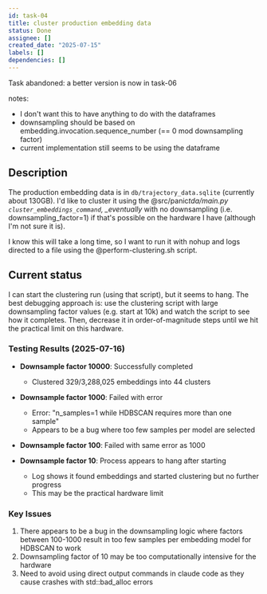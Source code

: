 ```yaml
---
id: task-04
title: cluster production embedding data
status: Done
assignee: []
created_date: "2025-07-15"
labels: []
dependencies: []
---
```


Task abandoned: a better version is now in task-06

notes:

- I don't want this to have anything to do with the dataframes
- downsampling should be based on embedding.invocation.sequence_number (== 0 mod
  downsampling factor)
- current implementation still seems to be using the dataframe

## Description

The production embedding data is in `db/trajectory_data.sqlite` (currently about
130GB). I'd like to cluster it using the @src/panic*tda/main.py
`cluster_embeddings_command`, \_eventually* with no downsampling (i.e.
downsampling_factor=1) if that's possible on the hardware I have (although I'm
not sure it is).

I know this will take a long time, so I want to run it with nohup and logs
directed to a file using the @perform-clustering.sh script.

## Current status

I can start the clustering run (using that script), but it seems to hang. The
best debugging approach is: use the clustering script with large downsampling
factor values (e.g. start at 10k) and watch the script to see how it completes.
Then, decrease it in order-of-magnitude steps until we hit the practical limit
on this hardware.

### Testing Results (2025-07-16)

- **Downsample factor 10000**: Successfully completed

  - Clustered 329/3,288,025 embeddings into 44 clusters

- **Downsample factor 1000**: Failed with error

  - Error: "n_samples=1 while HDBSCAN requires more than one sample"
  - Appears to be a bug where too few samples per model are selected

- **Downsample factor 100**: Failed with same error as 1000

- **Downsample factor 10**: Process appears to hang after starting
  - Log shows it found embeddings and started clustering but no further progress
  - This may be the practical hardware limit

### Key Issues

1. There appears to be a bug in the downsampling logic where factors between
   100-1000 result in too few samples per embedding model for HDBSCAN to work
2. Downsampling factor of 10 may be too computationally intensive for the
   hardware
3. Need to avoid using direct output commands in claude code as they cause
   crashes with std::bad_alloc errors
